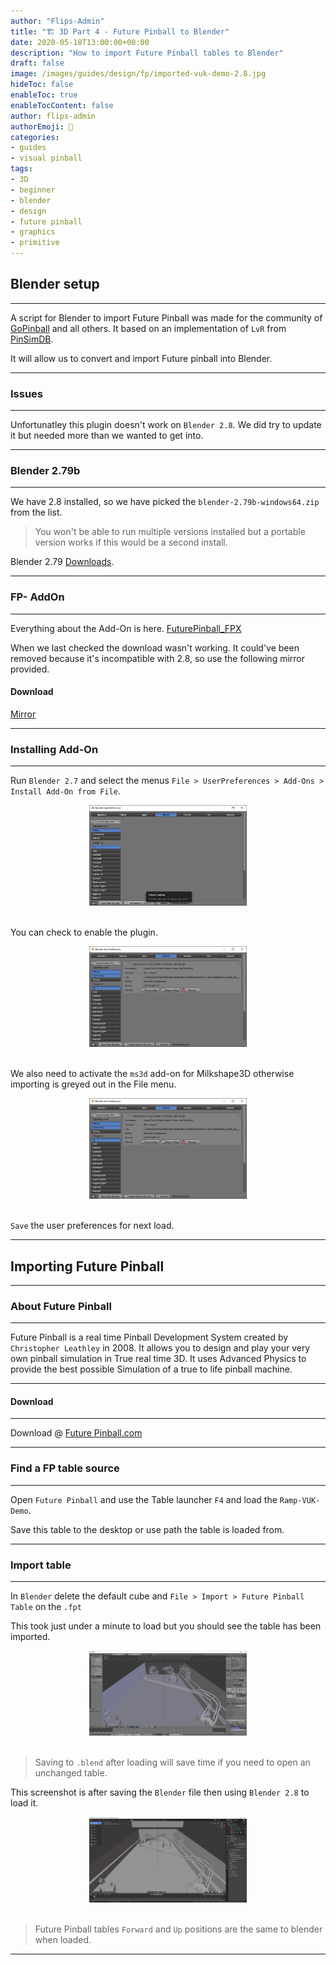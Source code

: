 ```yaml
---
author: "Flips-Admin"
title: "🏗️ 3D Part 4 - Future Pinball to Blender"
date: 2020-05-18T13:00:00+00:00
description: "How to import Future Pinball tables to Blender"
draft: false
image: /images/guides/design/fp/imported-vuk-demo-2.8.jpg
hideToc: false
enableToc: true
enableTocContent: false
author: flips-admin
authorEmoji: 🌱
categories:
- guides
- visual pinball
tags: 
- 3D
- beginner
- blender
- design
- future pinball
- graphics
- primitive
---
```


## Blender setup

---

A script for Blender to import Future Pinball was made for the community of [GoPinball](http://www.gopinball.com/forum/index.php?sid=4c481a0bbf404c8807ddadb4f80506d1) and all others. It based on an implementation of `LvR` from [PinSimDB](http://www.pinsimdb.org/).

It will allow us to convert and import Future pinball into Blender.

---

### Issues

---

Unfortunatley this plugin doesn't work on `Blender 2.8`. We did try to update it but needed more than we wanted to get into.

---

### Blender 2.79b

---

We have 2.8 installed, so we have picked the `blender-2.79b-windows64.zip` from the list. 

> You won't be able to run multiple versions installed but a portable version works if this would be a second install.

Blender 2.79 [Downloads](https://download.blender.org/release/Blender2.79/).

---

### FP- AddOn

---

Everything about the Add-On is here. [FuturePinball_FPX](https://archive.blender.org/wiki/index.php/Extensions:2.6/Py/Scripts/Import-Export/FuturePinball_FPx/#Installation)

When we last checked the download wasn't working. It could've been removed because it's incompatible with 2.8, so use the following mirror provided.

#### Download
 [Mirror](/dl/fp/Addon-Fpx-File-io_scene_fpx.zip)

---

### Installing Add-On

---

Run `Blender 2.7` and select the menus `File > UserPreferences > Add-Ons > Install Add-On from File`.

<div id="banner" style="overflow: hidden; display: flex; justify-content:space-around;">
    <div class="" style="max-width: 50%; max-height: 40%;">
        <img src="/images/guides/design/fp/add-on-userprefs.jpg" alt="Install FP blender add-on"/>
    </div>
</div>
<br>

You can check to enable the plugin.

<div id="banner" style="overflow: hidden; display: flex; justify-content:space-around;">
    <div class="" style="max-width: 50%; max-height: 40%;">
        <img src="/images/guides/design/fp/add-on-install.jpg" alt="Future Pinball add-on installed"/>
    </div>
</div>
<br>

We also need to activate the `ms3d` add-on for Milkshape3D otherwise importing is greyed out in the File menu.

<div id="banner" style="overflow: hidden; display: flex; justify-content:space-around;">
    <div class="" style="max-width: 50%; max-height: 40%;">
        <img src="/images/guides/design/fp/add-on-install.jpg" alt="Milkshape 3D add-on installed"/>
    </div>
</div>
<br>

`Save` the user preferences for next load.

---

## Importing Future Pinball

---

### About Future Pinball

---

Future Pinball is a real time Pinball Development System created by `Christopher Leathley` in 2008. It allows you to design and play your very own pinball simulation in True real time 3D. It uses Advanced Physics to provide the best possible Simulation of a true to life pinball machine.

---

#### Download

---

Download @ [Future Pinball.com](https://futurepinball.com/download.html)

---

### Find a FP table source

---

Open `Future Pinball` and use the Table launcher `F4` and load the `Ramp-VUK-Demo`.

Save this table to the desktop or use path the table is loaded from.

---

### Import table

---

In `Blender` delete the default cube and `File > Import > Future Pinball Table` on the `.fpt`

This took just under a minute to load but you should see the table has been imported.

<div id="banner" style="overflow: hidden; display: flex; justify-content:space-around;">
    <div class="" style="max-width: 50%; max-height: 40%;">
        <img src="/images/guides/design/fp/imported-vuk-demo.jpg" alt="Future Pinball table in Blender"/>
    </div>
</div>
<br>

> Saving to `.blend` after loading will save time if you need to open an unchanged table.

This screenshot is after saving the `Blender` file then using `Blender 2.8` to load it.

<div id="banner" style="overflow: hidden; display: flex; justify-content:space-around;">
    <div class="" style="max-width: 50%; max-height: 40%;">
        <img src="/images/guides/design/fp/imported-vuk-demo-2.8.jpg" alt="Future Pinball table in Blender"/>
    </div>
</div>
<br>

> Future Pinball tables `Forward` and `Up` positions are the same to blender when loaded.


---